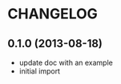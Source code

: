 CHANGELOG
=========

0.1.0 (2013-08-18)
------------------

* update doc with an example
* initial import
